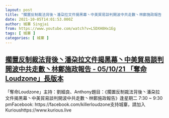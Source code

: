 ```yaml
---
layout: post
title: "擱置反制裁法背後丶潘朶拉文件揭黑幕丶中美貿易談判開波中共走數丶林鄭施政報告 - 05/10/21 「奪命Loudzone」長版本"
date: 2021-10-05T14:01:53.000Z
author: 城寨 Singjai
from: https://www.youtube.com/watch?v=L5DXH8Hx1Eg
tags: [ 城寨 ]
categories: [ 城寨 ]
---
```

<!--1633442513000-->
[擱置反制裁法背後丶潘朶拉文件揭黑幕丶中美貿易談判開波中共走數丶林鄭施政報告 - 05/10/21 「奪命Loudzone」長版本](https://www.youtube.com/watch?v=L5DXH8Hx1Eg)
------

<div>
「奪命Loudzone」主持：劉細良、Anthony題目：《擱置反制裁法背後丶潘朶拉文件揭黑幕丶中美貿易談判開波中共走數丶林鄭施政報告》逢星期二 7:30 ~ 9:30 pmFacebook: https://facebook.com/killerloudzone支持城寨，請加入Kurioushttps://www.kurious.live
</div>
